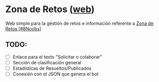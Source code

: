# Zona de Retos ([web](https://retos8noobs.netlify.com/))
Web simple para la géstión de retos e información referente a [Zona de Retos [#8Noobs]](https://t.me/Retos8Noobs)

## TODO:
* [ ] Enlace para el texto "Solicitar o colaborar"
* [ ] Sección de clasificación general
* [ ] Estadísticas de Resueltos/Publicados
* [ ] Conexión con el JSON que genera el bot
